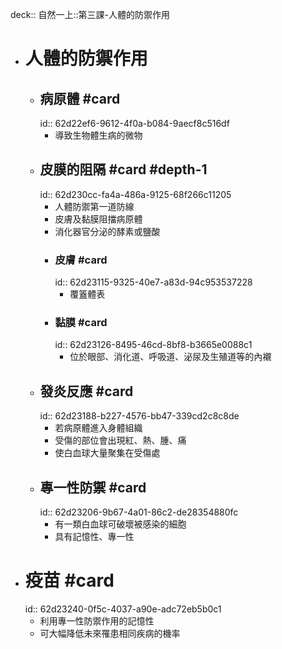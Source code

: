 deck:: 自然一上::第三課-人體的防禦作用

- # 人體的防禦作用
	- ## 病原體 #card
	  id:: 62d22ef6-9612-4f0a-b084-9aecf8c516df
		- 導致生物體生病的微物
	- ## 皮膜的阻隔 #card #depth-1
	  id:: 62d230cc-fa4a-486a-9125-68f266c11205
		- 人體防禦第一道防線
		- 皮膚及黏膜阻擋病原體
		- 消化器官分泌的酵素或鹽酸
		- ### 皮膚 #card
		  id:: 62d23115-9325-40e7-a83d-94c953537228
			- 覆篕體表
		- ### 黏膜 #card
		  id:: 62d23126-8495-46cd-8bf8-b3665e0088c1
			- 位於眼部、消化道、呼吸道、泌尿及生殖道等的內襯
	- ## 發炎反應 #card
	  id:: 62d23188-b227-4576-bb47-339cd2c8c8de
		- 若病原體進入身體組織
		- 受傷的部位會出現紅、熱、腫、痛
		- 使白血球大量聚集在受傷處
	- ## 專一性防禦 #card
	  id:: 62d23206-9b67-4a01-86c2-de28354880fc
		- 有一類白血球可破壞被感染的細胞
		- 具有記憶性、專一性
- # 疫苗 #card
  id:: 62d23240-0f5c-4037-a90e-adc72eb5b0c1
	- 利用專一性防禦作用的記憶性
	- 可大幅降低未來罹患相同疾病的機率